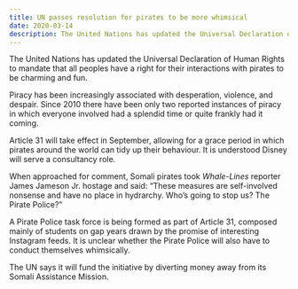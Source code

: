 ```yaml
---
title: UN passes resolution for pirates to be more whimsical
date: 2020-03-14
description: The United Nations has updated the Universal Declaration of Human Rights to mandate that all peoples have a right for their interactions with pirates to be charming and fun.
---
```


The United Nations has updated the Universal Declaration of Human Rights to mandate that all peoples have a right for their interactions with pirates to be charming and fun.

Piracy has been increasingly associated with desperation, violence, and despair. Since 2010 there have been only two reported instances of piracy in which everyone involved had a splendid time or quite frankly had it coming.

Article 31 will take effect in September, allowing for a grace period in which pirates around the world can tidy up their behaviour. It is understood Disney will serve a consultancy role.

When approached for comment, Somali pirates took _Whale-Lines_ reporter James Jameson Jr. hostage and said: “These measures are self-involved nonsense and have no place in hydrarchy. Who’s going to stop us? The Pirate Police?”

A Pirate Police task force is being formed as part of Article 31, composed mainly of students on gap years drawn by the promise of interesting Instagram feeds. It is unclear whether the Pirate Police will also have to conduct themselves whimsically.

The UN says it will fund the initiative by diverting money away from its Somali Assistance Mission.
